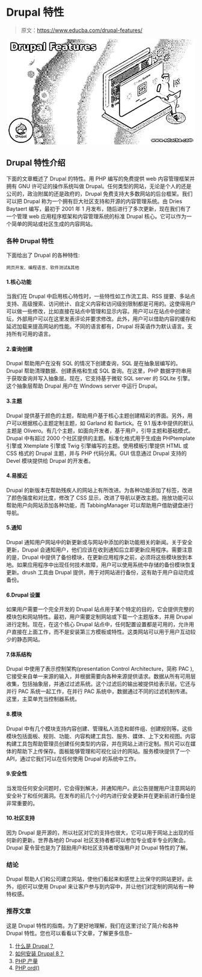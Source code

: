 # Drupal 特性

> 原文：<https://www.educba.com/drupal-features/>

![Drupal Features](img/ee0330d89afd8ee86207618e464ece93.png)



## Drupal 特性介绍

下面的文章概述了 Drupal 的特性。用 PHP 编写的免费提供 web 内容管理框架并拥有 GNU 许可证的操作系统叫做 Drupal。任何类型的网站，无论是个人的还是公司的，政治附属的还是政府的，Drupal 免费支持大多数网站的后台框架。我们可以把 Drupal 称为一个拥有巨大社区支持和开源的内容管理系统。由 Dries Baytaert 编写，最初于 2001 年 1 月发布，随后进行了多次更新，现在我们有了一个管理 web 应用程序框架和内容管理系统的标准 Drupal 核心。它可以作为一个简单的网站或社区生成的内容网站。

### 各种 Drupal 特性

下面给出了 Drupal 的各种特性:

<small>网页开发、编程语言、软件测试&其他</small>

#### 1.核心功能

当我们在 Drupal 中启用核心特性时，一些特性如工作流工具、RSS 提要、多站点支持、高级搜索、访问统计、自定义内容和访问级别限制都是可用的。这使得用户可以做一些修改，比如直接在站点中管理和显示内容。用户可以在站点中创建论坛，外部用户可以在这里发表评论并要求修改。此外，用户可以借助内容的缓存和延迟加载来提高网站的性能。不同的语言都有，Drupal 将英语作为默认语言。支持所有可用的语言。

#### 2.查询创建

Drupal 帮助用户在没有 SQL 的情况下创建查询，SQL 是在抽象层编写的。Drupal 帮助清理数据、创建表格和生成 SQL 查询。在这里，PHP 数据字符串用于获取查询并写入抽象层。现在，它支持基于微软 SQL server 的 SQLite 引擎。这个抽象层帮助 Drupal 用户在 Windows server 中运行 Drupal。

#### 3.主题

Drupal 提供基于颜色的主题，帮助用户基于核心主题创建精彩的界面。另外，用户可以根据核心主题定制主题，如 Garland 和 Bartick。在 9.1 版本中提供的默认主题是 Olivero。有几个主题，如面向开发者，基于用户，引导主题和基础模式。Drupal 中有超过 2000 个社区提供的主题。标准化格式用于生成由 PHPtemplate 引擎或 Xtemplate 引擎或 Twig 引擎编写的主题。使用模板引擎提供 HTML 或 CSS 格式的 Drupal 主题，并与 PHP 代码分离。GUI 信息通过 Drupal 支持的 Devel 模块提供给 Drupal 的开发者。

#### 4.易接近

Drupal 的新版本在帮助残疾人的网站上有所改进。为各种功能添加了标签，改进了颜色强度和对比度，修改了 CSS 显示，改进了导航以更改主题。拖放功能可以帮助用户向网站添加各种功能，而 TabbingManager 可以帮助用户借助键盘进行导航。

#### 5.通知

Drupal 通知用户网站中的新更新或与网站中添加的新功能相关的新闻。关于安全更新，Drupal 会通知用户，他们应该在收到通知后立即更新应用程序。需要注意的是，Drupal 中提供了备份模块，在更新应用程序之前，必须将这些模块放到本地。如果应用程序中出现任何技术故障，用户可以使用系统中存储的备份模块恢复更新。drush 工具由 Drupal 提供，用于对网站进行备份，这有助于用户自动完成备份。

#### 6.Drupal 设置

如果用户需要一个完全开发的 Drupal 站点用于某个特定的目的，它会提供完整的模块包和网站特性。最初，用户需要定制网站或下载一个主题版本，并用 Drupal 进行定制。现在，在这个核心 Drupal 站点中，任何配置设置都是可用的，允许用户直接在上面工作，而不是安装第三方模板或特性。这类网站可以用于用户互动较少的静态网站。

#### 7.体系结构

Drupal 中使用了表示控制架构(presentation Control Architecture，简称 PAC ),它接受来自单一来源的输入，并根据需要向各种来源提供请求。数据从所有可用层收集，包括抽象层，并通过过滤系统。这个过滤后的输出被提供给表示层。它还与并行 PAC 系统一起工作，在并行 PAC 系统中，数据通过不同的过滤机制传递。这里，主菜单充当控制器系统。

#### 8.模块

Drupal 中有几个模块支持内容创建、管理私人消息和邮件组、创建规则等。这些模块包括面板、规则、功能、内容构建工具包、服务、媒体、上下文和视图。内容构建工具包帮助管理员创建任何类型的内容，并在网站上进行定制。照片可以在媒体的帮助下上传保存。面板能够管理和可视化设计的网站。服务模块提供了一个 API，通过它我们可以在任何使用 Drupal 的系统中工作。

#### 9.安全性

当发现任何安全问题时，它会得到解决，并通知用户。此公告提醒用户注意网站的安全补丁和任何漏洞。在发布的前几个小时内进行安全更新并在更新前进行备份是非常重要的。

#### 10.社区支持

因为 Drupal 是开源的，所以社区对它的支持也很大，它可以用于网站上出现的任何新的更新。世界各地的 Drupal 社区支持者都可以参加专业或半专业的聚会。Drupal 夏令营也是为了鼓励用户和社区支持者增强用户对 Drupal 特性的了解。

### 结论

Drupal 帮助人们和公司建立网站，使他们看起来和感觉上比保守的网站更好。此外，组织可以使用 Drupal 来让客户参与到内容中，并让他们对定制的网站有一种特权感。

### 推荐文章

这是 Drupal 特性的指南。为了更好地理解，我们在这里讨论了简介和各种 Drupal 特性。您也可以看看以下文章，了解更多信息–

1.  [什么是 Drupal？](https://www.educba.com/what-is-drupal/)
2.  [如何安装 Drupal 8？](https://www.educba.com/install-drupal-8/)
3.  [PHP 产量](https://www.educba.com/php-yield/)
4.  [PHP ord()](https://www.educba.com/php-ord/)





